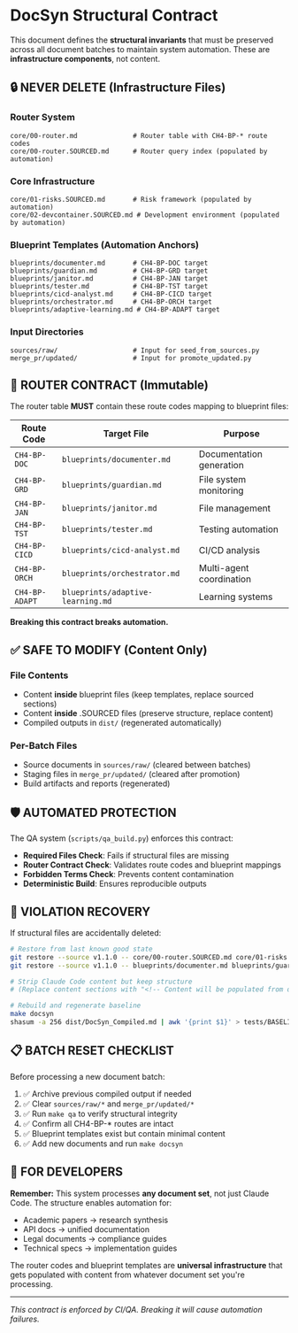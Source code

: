 # DocSyn Structural Contract

This document defines the **structural invariants** that must be preserved across all document batches to maintain system automation. These are **infrastructure components**, not content.

## 🔒 NEVER DELETE (Infrastructure Files)

### Router System
```
core/00-router.md              # Router table with CH4-BP-* route codes
core/00-router.SOURCED.md      # Router query index (populated by automation)
```

### Core Infrastructure
```
core/01-risks.SOURCED.md       # Risk framework (populated by automation)
core/02-devcontainer.SOURCED.md # Development environment (populated by automation)
```

### Blueprint Templates (Automation Anchors)
```
blueprints/documenter.md       # CH4-BP-DOC target
blueprints/guardian.md         # CH4-BP-GRD target  
blueprints/janitor.md          # CH4-BP-JAN target
blueprints/tester.md           # CH4-BP-TST target
blueprints/cicd-analyst.md     # CH4-BP-CICD target
blueprints/orchestrator.md     # CH4-BP-ORCH target
blueprints/adaptive-learning.md # CH4-BP-ADAPT target
```

### Input Directories
```
sources/raw/                   # Input for seed_from_sources.py
merge_pr/updated/              # Input for promote_updated.py
```

## 🔗 ROUTER CONTRACT (Immutable)

The router table **MUST** contain these route codes mapping to blueprint files:

| Route Code | Target File | Purpose |
|------------|-------------|---------|
| `CH4-BP-DOC` | `blueprints/documenter.md` | Documentation generation |
| `CH4-BP-GRD` | `blueprints/guardian.md` | File system monitoring |
| `CH4-BP-JAN` | `blueprints/janitor.md` | File management |
| `CH4-BP-TST` | `blueprints/tester.md` | Testing automation |
| `CH4-BP-CICD` | `blueprints/cicd-analyst.md` | CI/CD analysis |
| `CH4-BP-ORCH` | `blueprints/orchestrator.md` | Multi-agent coordination |
| `CH4-BP-ADAPT` | `blueprints/adaptive-learning.md` | Learning systems |

**Breaking this contract breaks automation.**

## ✅ SAFE TO MODIFY (Content Only)

### File Contents
- Content **inside** blueprint files (keep templates, replace sourced sections)
- Content **inside** .SOURCED files (preserve structure, replace content)
- Compiled outputs in `dist/` (regenerated automatically)

### Per-Batch Files
- Source documents in `sources/raw/` (cleared between batches)
- Staging files in `merge_pr/updated/` (cleared after promotion)
- Build artifacts and reports (regenerated)

## 🛡️ AUTOMATED PROTECTION

The QA system (`scripts/qa_build.py`) enforces this contract:

- **Required Files Check**: Fails if structural files are missing
- **Router Contract Check**: Validates route codes and blueprint mappings  
- **Forbidden Terms Check**: Prevents content contamination
- **Deterministic Build**: Ensures reproducible outputs

## 🚨 VIOLATION RECOVERY

If structural files are accidentally deleted:

```bash
# Restore from last known good state
git restore --source v1.1.0 -- core/00-router.SOURCED.md core/01-risks.SOURCED.md core/02-devcontainer.SOURCED.md
git restore --source v1.1.0 -- blueprints/documenter.md blueprints/guardian.md blueprints/janitor.md blueprints/tester.md blueprints/cicd-analyst.md blueprints/orchestrator.md blueprints/adaptive-learning.md

# Strip Claude Code content but keep structure
# (Replace content sections with "<!-- Content will be populated from document processing -->")

# Rebuild and regenerate baseline  
make docsyn
shasum -a 256 dist/DocSyn_Compiled.md | awk '{print $1}' > tests/BASELINE_SHA256
```

## 📋 BATCH RESET CHECKLIST

Before processing a new document batch:

1. ✅ Archive previous compiled output if needed
2. ✅ Clear `sources/raw/*` and `merge_pr/updated/*`
3. ✅ Run `make qa` to verify structural integrity
4. ✅ Confirm all CH4-BP-* routes are intact
5. ✅ Blueprint templates exist but contain minimal content
6. ✅ Add new documents and run `make docsyn`

## 🔧 FOR DEVELOPERS

**Remember:** This system processes **any document set**, not just Claude Code. The structure enables automation for:

- Academic papers → research synthesis
- API docs → unified documentation  
- Legal documents → compliance guides
- Technical specs → implementation guides

The router codes and blueprint templates are **universal infrastructure** that gets populated with content from whatever document set you're processing.

---

*This contract is enforced by CI/QA. Breaking it will cause automation failures.*
